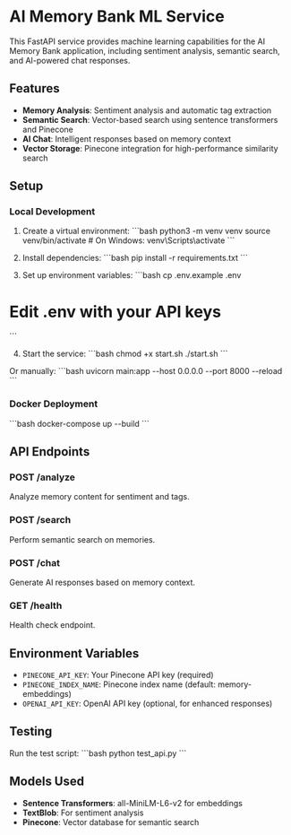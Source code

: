 # AI Memory Bank ML Service

This FastAPI service provides machine learning capabilities for the AI Memory Bank application, including sentiment analysis, semantic search, and AI-powered chat responses.

## Features

- **Memory Analysis**: Sentiment analysis and automatic tag extraction
- **Semantic Search**: Vector-based search using sentence transformers and Pinecone
- **AI Chat**: Intelligent responses based on memory context
- **Vector Storage**: Pinecone integration for high-performance similarity search

## Setup

### Local Development

1. Create a virtual environment:
\`\`\`bash
python3 -m venv venv
source venv/bin/activate  # On Windows: venv\Scripts\activate
\`\`\`

2. Install dependencies:
\`\`\`bash
pip install -r requirements.txt
\`\`\`

3. Set up environment variables:
\`\`\`bash
cp .env.example .env
# Edit .env with your API keys
\`\`\`

4. Start the service:
\`\`\`bash
chmod +x start.sh
./start.sh
\`\`\`

Or manually:
\`\`\`bash
uvicorn main:app --host 0.0.0.0 --port 8000 --reload
\`\`\`

### Docker Deployment

\`\`\`bash
docker-compose up --build
\`\`\`

## API Endpoints

### POST /analyze
Analyze memory content for sentiment and tags.

### POST /search
Perform semantic search on memories.

### POST /chat
Generate AI responses based on memory context.

### GET /health
Health check endpoint.

## Environment Variables

- `PINECONE_API_KEY`: Your Pinecone API key (required)
- `PINECONE_INDEX_NAME`: Pinecone index name (default: memory-embeddings)
- `OPENAI_API_KEY`: OpenAI API key (optional, for enhanced responses)

## Testing

Run the test script:
\`\`\`bash
python test_api.py
\`\`\`

## Models Used

- **Sentence Transformers**: all-MiniLM-L6-v2 for embeddings
- **TextBlob**: For sentiment analysis
- **Pinecone**: Vector database for semantic search
